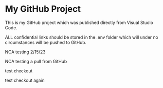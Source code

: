 # My GitHub Project

This is my GitHub project which was published directly from Visual Studio Code.

ALL confidential links should be stored in the .env folder which will under no circumstances will be pushed to GitHub.

NCA testing 2/15/23

NCA testing a pull from GitHub

test checkout

test checkout again

